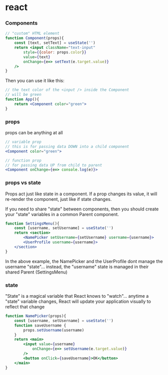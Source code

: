 # react

### Components

```jsx
// "custom" HTML element
function Component(props){
    const [text, setText] = useState('')
    return <input className="text-input"
        style={{color: props.color}}
        value={text}
        onChange={e=> setText(e.target.value)}
    />
}
```

Then you can use it like this:
```jsx
// the text color of the <input /> inside the Component
// will be green
function App(){
    return <Component color="green">
}
```

### props

props can be anything at all

```jsx
// variable prop
// this is for passing data DOWN into a child component
<Component color="green">
```

```jsx
// function prop
// for passing data UP from child to parent
<Component onChange={e=> console.log(e)}>
```

### props vs state

Props act just like state in a component. If a prop changes its value, it will re-render the component, just like if state changes.

If you need to share "state" between components, then you should create your "state" variables in a common Parent component.

```jsx
function SettingsMenu(){
    const [username, setUsername] = useState('')
    return <section>
        <NamePicker setUsername={setUsername} username={username}>
        <UserProfile username={username}>
    </section>
}
```

In the above example, the NamePicker and the UserProfile dont manage the username "state"... instead, the "username" state is managed in their shared Parent (SettingsMenu) 

### state

"State" is a magical variable that React knows to "watch"... anytime a "state" variable changes, React will update your application visually to reflect that change

```jsx
function NamePicker(props){
    const [username, setUsername] = useState('')
    function saveUsername {
        props.setUsername(username)
    }
    return <main>
        <input value={username}
            onChange={e=> setUsername(e.target.value)}
        />
        <button onClick={saveUsername}>OK</button>
    </main>
}
```

